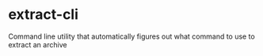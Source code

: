 # extract-cli
Command line utility that automatically figures out what command to use to extract an archive

